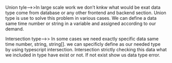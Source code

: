 Union tyle-->>In large scale work we don’t knkw what would be exat data type come from database or any other frontend and backend section. Union type is use to solve this problem in various cases. We can define a data same time number or string in a variable and assigned according to our demand.

Intersection type-->> In some cases we need exactly specific data same time number, string, string[]. we can specificly define as our needed type by using typescript intersection.
Intersection strictly checking this data what we included in type have exist or not. If not exist show us data type error.
